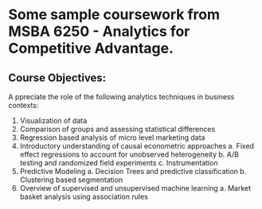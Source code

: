 # Some sample coursework from MSBA 6250 - Analytics for Competitive Advantage.

## Course Objectives:

A ppreciate the role of the following analytics techniques in business contexts:
1. Visualization of data
2. Comparison of groups and assessing statistical differences
3. Regression based analysis of micro level marketing data
4. Introductory understanding of causal econometric approaches
  a. Fixed effect regressions to account for unobserved heterogeneity
  b. A/B testing and randomized field experiments
  c. Instrumentation
5. Predictive Modeling
  a. Decision Trees and predictive classification
  b. Clustering based segmentation
6. Overview of supervised and unsupervised machine learning
  a. Market basket analysis using association rules
